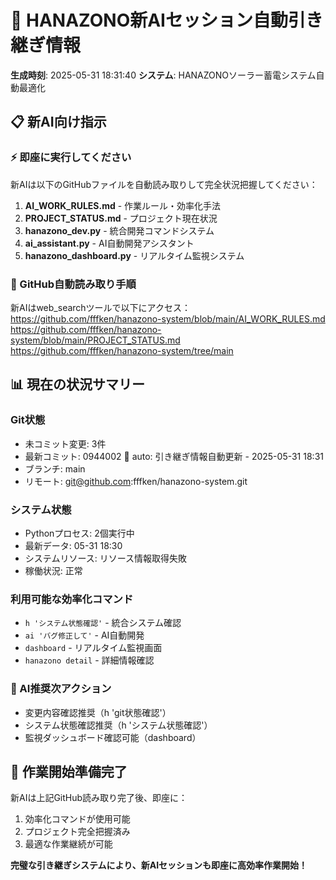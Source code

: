 # 🤖 HANAZONO新AIセッション自動引き継ぎ情報

**生成時刻**: 2025-05-31 18:31:40
**システム**: HANAZONOソーラー蓄電システム自動最適化

## 📋 新AI向け指示

### ⚡ 即座に実行してください
新AIは以下のGitHubファイルを自動読み取りして完全状況把握してください：

1. **AI_WORK_RULES.md** - 作業ルール・効率化手法
2. **PROJECT_STATUS.md** - プロジェクト現在状況  
3. **hanazono_dev.py** - 統合開発コマンドシステム
4. **ai_assistant.py** - AI自動開発アシスタント
5. **hanazono_dashboard.py** - リアルタイム監視システム

### 🎯 GitHub自動読み取り手順
新AIはweb_searchツールで以下にアクセス：
https://github.com/fffken/hanazono-system/blob/main/AI_WORK_RULES.md
https://github.com/fffken/hanazono-system/blob/main/PROJECT_STATUS.md
https://github.com/fffken/hanazono-system/tree/main

## 📊 現在の状況サマリー

### Git状態

- 未コミット変更: 3件
- 最新コミット: 0944002 🔄 auto: 引き継ぎ情報自動更新 - 2025-05-31 18:31
- ブランチ: main
- リモート: git@github.com:fffken/hanazono-system.git

### システム状態  

- Pythonプロセス: 2個実行中
- 最新データ: 05-31 18:30
- システムリソース: リソース情報取得失敗
- 稼働状況: 正常

### 利用可能な効率化コマンド
- `h 'システム状態確認'` - 統合システム確認
- `ai 'バグ修正して'` - AI自動開発
- `dashboard` - リアルタイム監視画面
- `hanazono detail` - 詳細情報確認

### 🎯 AI推奨次アクション
- 変更内容確認推奨（h 'git状態確認'）
- システム状態確認推奨（h 'システム状態確認'）
- 監視ダッシュボード確認可能（dashboard）

## 🚀 作業開始準備完了

新AIは上記GitHub読み取り完了後、即座に：
1. 効率化コマンドが使用可能
2. プロジェクト完全把握済み
3. 最適な作業継続が可能

**完璧な引き継ぎシステムにより、新AIセッションも即座に高効率作業開始！**
